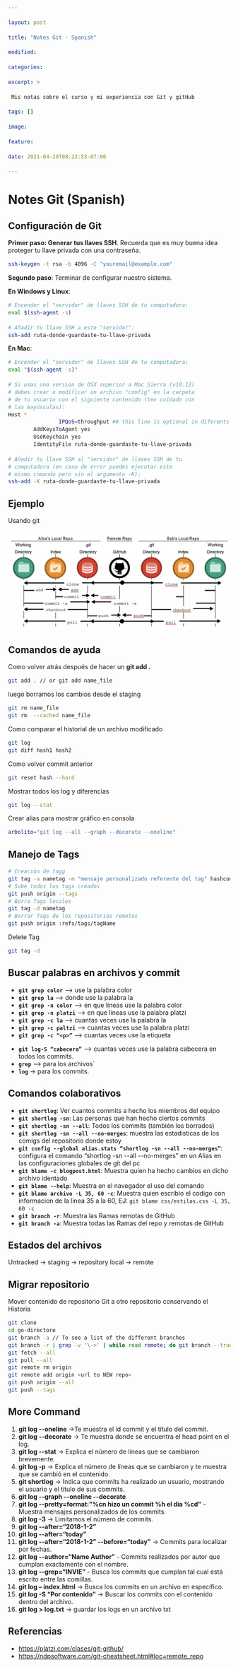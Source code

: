 ```yaml
---

layout: post

title: "Notes Git - Spanish"

modified:

categories:

excerpt: >

 Mis notas sobre el curso y mi experiencia con Git y gitHub

tags: []

image:

feature:

date: 2021-04-29T08:23:53-07:00

---
```


# Notes Git (Spanish)

## Configuración de Git

**Primer paso: Generar tus llaves SSH**. Recuerda que es muy buena idea proteger tu llave privada con una contraseña.

```bash
ssh-keygen -t rsa -b 4096 -C "youremail@example.com"
```

**Segundo paso**: Terminar de configurar nuestro sistema.

**En Windows y Linux**:

```bash
# Encender el "servidor" de llaves SSH de tu computadora:
eval $(ssh-agent -s)

# Añadir tu llave SSH a este "servidor":
ssh-add ruta-donde-guardaste-tu-llave-privada
```

**En Mac**:

```bash
# Encender el "servidor" de llaves SSH de tu computadora:
eval "$(ssh-agent -s)"

# Si usas una versión de OSX superior a Mac Sierra (v10.12)
# debes crear o modificar un archivo "config" en la carpeta
# de tu usuario con el siguiente contenido (ten cuidado con
# las mayúsculas):
Host *
				IPQoS=throughput ## this line is optional in diferents version on mac
        AddKeysToAgent yes
        UseKeychain yes
        IdentityFile ruta-donde-guardaste-tu-llave-privada

# Añadir tu llave SSH al "servidor" de llaves SSH de tu
# computadora (en caso de error puedes ejecutar este
# mismo comando pero sin el argumento -K):
ssh-add -K ruta-donde-guardaste-tu-llave-privada
```

## Ejemplo

Usando git

![git_multiuserflow](/images/post/git_multiuserflow.png)

## Comandos de ayuda

Como volver atrás después de hacer un **git add .**

```sh
git add . // or git add name_file
```

luego borramos los cambios desde el staging

```sh
git rm name_file
git rm  --cached name_file
```

Como comparar el historial de un archivo modificado

```sh
git log
git diff hash1 hash2
```

Como volver commit anterior

```bash
git reset hash --hard
```

Mostrar todos los log y diferencias

```bash
git log --stat
```

Crear alias para mostrar gráfico en consola

```bash
arbolito="git log --all --graph --decorate --oneline"
```

## Manejo de Tags

```bash
# Creación de tagg
git tag -a nametag -m "mensaje personalizado referente del tag" hashcommit
# Sube todos los tags creados
git push origin --tags
# Borra Tags locales
git tag -d nametag
# Borrar Tags de los repositorios remotos
git push origin :refs/tags/tagName 
```

Delete Tag

```bash
git tag -d
```



## Buscar palabras en archivos y commit

- **`git grep color`** --> use la palabra color
- **`git grep la`** --> donde use la palabra la
- **`git grep -n color`** –> en que lineas use la palabra color
- **`git grep -n platzi`** --> en que lineas use la palabra platzi
- **`git grep -c la`** --> cuantas veces use la palabra la
- **`git grep -c paltzi`** --> cuantas veces use la palabra platzi
- **`git grep -c “<p>”`** –> cuantas veces use la etiqueta <p>
- **`git log-S “cabecera”`** --> cuantas veces use la palabra cabecera en
  todos los commits.
- **`grep`** –> para los archivos`
- **`log`** -> para los commits.

## Comandos colaborativos

- **`git shortlog`**: Ver cuantos commits a hecho los miembros del equipo
- **`git shortlog -sn`**: Las personas que han hecho ciertos commits
- **`git shortlog -sn --all`**: Todos los commits (también los borrados)
- **`git shortlog -sn --all --no-merges`**: muestra las estadisticas de los comigs del repositorio donde estoy
- **`git config --global alias.stats “shortlog -sn --all --no-merges”`**: configura el comando “shortlog -sn --all --no-merges” en un Alias en las configuraciones globales de git del pc
- **`git blame -c blogpost.html`**: Muestra quien ha hecho cambios en dicho archivo identado
- **`git blame --help`**: Muestra en el navegador el uso del comando
- **`git blame archivo -L 35, 60 -c`**: Muestra quien escribio el codigo con informacion de la linea 35 a la 60, EJ: `git blame css/estilos.css -L 35, 60 -c`
- **`git branch -r`**: Muestra las Ramas remotas de GitHub
- **`git branch -a`**: Muestra todas las Ramas del repo y remotas de GitHub



## Estados del archivos

Untracked  -> staging  -> repository local -> remote

## Migrar repositorio
Mover contenido de repositorio Git a otro repositorio conservando el Historia

```sh
git clone 
cd go-directore
git branch -a // To see a list of the different branches
git branch -r | grep -v '\->' | while read remote; do git branch --track "${remote#origin/}" "$remote"; done
git fetch --all
git pull --all
git remote rm origin
git remote add origin <url to NEW repo>
git push origin --all
git push --tags
```

## More Command

1. **git log --oneline** ->Te muestra el id commit y el título del commit.
2. **git log --decorate** -> Te muestra donde se encuentra el head point en el log.
3. **git log --stat** -> Explica el número de líneas que se cambiaron brevemente.
4. **git log -p** -> Explica el número de líneas que se cambiaron y te muestra que se cambió en el contenido.
5. **git shortlog** -> Indica que commits ha realizado un usuario, mostrando el usuario y el titulo de sus commits.
6. **git log --graph --oneline --decorate** 
7. **git log --pretty=format:"%cn hizo un commit %h el dia %cd"** - Muestra mensajes personalizados de los commits.
8. **git log -3** -> Limitamos el número de commits.
9. **git log --after=“2018-1-2”**
10. **git log --after=“today”**
11. **git log --after=“2018-1-2” --before=“today”** -> Commits para localizar por fechas.
12. **git log --author=“Name Author”** - Commits realizados por autor que cumplan exactamente con el nombre.
13. **git log --grep=“INVIE”** - Busca los commits que cumplan tal cual está escrito entre las comillas.
14. **git log – index.html** -> Busca los commits en un archivo en específico.
15. **git log -S “Por contenido”** -> Buscar los commits con el contenido dentro del archivo.
16. **git log > log.txt** -> guardar los logs en un archivo txt



## Referencias

- https://platzi.com/clases/git-github/
- https://ndpsoftware.com/git-cheatsheet.html#loc=remote_repo